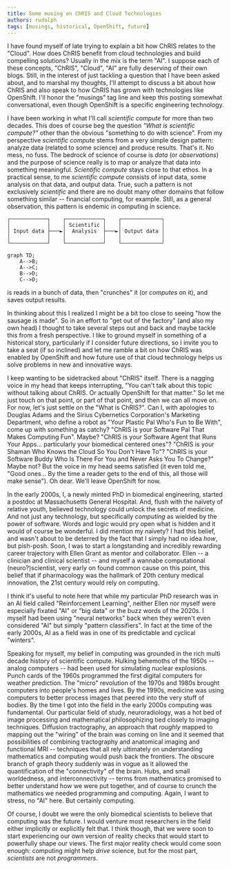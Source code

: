 ```yaml
---
title: Some musing on ChRIS and Cloud Technologies 
authors: rudolph 
tags: [musings, historical, OpenShift, future]
---
```


I have found myself of late trying to explain a bit how ChRIS relates to the "Cloud". How does ChRIS benefit from cloud technologies and build compelling solutions? Usually in the mix is the term "AI". I suppose each of these concepts, "ChRIS", "Cloud", "AI" are fully deserving of their own blogs. Still, in the interest of just tackling a question that I have been asked about, and to marshal my thoughts, I'll attempt to discuss a bit about how ChRIS and also speak to how ChRIS has grown with technologies like OpenShift. I'll honor the "musings" tag line and keep this posting somewhat conversational, even though OpenShift is a specific engineering technology.

I have been working in what I'll call _scientific compute_ for more than two decades. This does of course beg the question _"What is scientific compute?"_ other than the obvious "something to do with science". From my perspective _scientific compute_ stems from a very simple design pattern: analyze data (related to some science) and produce results. That's it. No mess, no fuss. The bedrock of science of course is _data_ (or _observations_) and the purpose of science really is to map or analyze that data into something meaningful. _Scientific compute_ stays close to that ethos. In a practical sense, to me _scientific compute_ consists of input data, some analysis on that data, and output data. True, such a pattern is not exclusively _scientific_ and there are no doubt many other domains that follow something similar -- financial computing, for example. Still, as a general observation, this pattern is endemic in computing in science.

```mermaid
┌────────────┐    ┌────────────┐    ┌─────────────┐ 
│            │    │ Scientific │    │             │  
│ Input data ├───►│  Analysis  ├───►│ Output data │  
│            │    │            │    │             │ 
└────────────┘    └────────────┘    └─────────────┘ 
```

```mermaid
graph TD;
    A-->B;
    A-->C;
    B-->D;
    C-->D;
```

is reads in a bunch of data, then "crunches" it (or _computes_ on it), and saves output results. 



In thinking about this I realized I might be a bit too close to seeing "how the sausage is made". So in an effort to "get out of the factory" (and also my own head) I thought to take several steps out and back and maybe tackle this from a fresh perspective. I like to ground myself in something of a historical story, particularly if I consider future directions, so I invite you to take a seat (if so inclined) and let me ramble a bit on how ChRIS was enabled by OpenShift and how future use of that cloud technology helps us solve problems in new and innovative ways.

I keep wanting to be sidetracked about "ChRIS" itself. There is a nagging voice in my head that keeps interrupting, "You can't talk about this topic without talking about ChRIS. Or actually OpenShift for that matter." So let me just touch on that point, or part of that point, and then we can all move on. For now, let's just settle on the "What is ChRIS?". Can I, with apologies to Douglas Adams and the Sirius Cybernetics Corporation's Marketing Department, who define a robot as "Your Plastic Pal Who's Fun to Be With", come up with something as catchy? "ChRIS is your Software Pal That Makes Computing Fun". Maybe? "ChRIS is your Software Agent that Runs Your Apps... particularly your biomedical centered ones"? "ChRIS is your Shaman Who Knows the Cloud So You Don't Have To"? "ChRIS is your Software Buddy Who Is There For You and Never Asks You To Change?" Maybe not? But the voice in my head seems satisfied (it even told me, "Good ones... By the time a reader gets to the end of this, all those will make sense"). Oh dear. We'll leave OpenShift for now.

In the early 2000s, I, a newly minted PhD in biomedical engineering, started a postdoc at Massachusetts General Hospital. And, flush with the naïvety of relative youth, believed technology could unlock the secrets of medicine. And not just any technology, but specifically *computing* as wielded by the power of software. Words and logic would pry open what is hidden and it would of course be wonderful. I did mention my naïvety? I had this belief, and wasn't about to be deterred by the fact that I simply had no idea _how_, but pish-posh. Soon, I was to start a longstanding and incredibly rewarding career trajectory with Ellen Grant as mentor and collaborator. Ellen -- a clinician and clinical scientist -- and myself a wannabe computational (neuro?)scientist, very early on found common cause on this point, this belief that if pharmacology was the hallmark of 20th century medical innovation, the 21st century would rely on computing.

I think it's useful to note here that while my particular PhD research was in an AI field called "Reinforcement Learning", neither Ellen nor myself were especially fixated "AI" or "big data" or the buzz words of the 2020s. I myself had been using "neural networks" back when they weren't even considered "AI" but simply "pattern classifiers". In fact at the time of the early 2000s, AI as a field was in one of its predictable and cyclical "winters".

Speaking for myself, my belief in computing was grounded in the rich multi decade history of scientific compute. Hulking behemoths of the 1950s -- analog computers -- had been used for simulating nuclear explosions. Punch cards of the 1960s programmed the first digital computers for weather prediction. The "micro" revolution of the 1970s and 1980s brought computers into people's homes and lives. By the 1990s, medicine was using computers to better process images that peered into the very stuff of bodies. By the time I got into the field in the early 2000s computing was fundamental. Our particular field of study, neuroradiology, was a hot bed of image processing and mathematical philosophizing tied closely to imaging techniques. Diffusion tractography, an approach that _roughly_ mapped to mapping out the "wiring" of the brain was coming on line and it seemed that possibilities of combining tractography and anatomical imaging and functional MRI -- techniques that all rely ultimately on understanding mathematics and computing would push back the frontiers. The obscure branch of graph theory suddenly was in vogue as it allowed the quantification of the "connectivity" of the brain. Hubs, and small worldedness, and interconnectivity -- terms from mathematics promised to better understand how we were put together, and of course to crunch the mathematics we needed programming and computing. Again, I want to stress, no "AI" here. But certainly computing.

Of course, I doubt we were the only biomedical scientists to believe that computing was the future. I would venture most researchers in the field either implicitly or explicitly felt that. I think though, that we were soon to start experiencing our own version of reality checks that would start to powerfully shape our views. The first major reality check would come soon enough: computing might help _drive_ science, but for the most part, _scientists_ are not *programmers*. 
